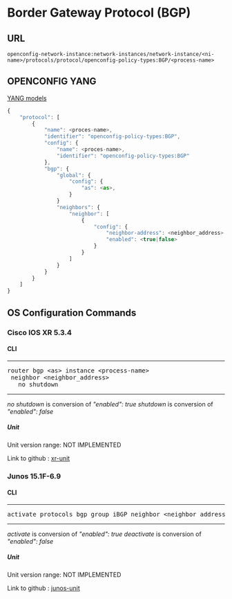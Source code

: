 # Border Gateway Protocol (BGP)

## URL

```
openconfig-network-instance:network-instances/network-instance/<ni-name>/protocols/protocol/openconfig-policy-types:BGP/<process-name>
```

## OPENCONFIG YANG

[YANG models](https://github.com/FRINXio/openconfig/tree/master/bgp/src/main/yang)

```javascript
{
    "protocol": [
        {
            "name": <proces-name>,
            "identifier": "openconfig-policy-types:BGP",
            "config": {
                "name": <proces-name>,
                "identifier": "openconfig-policy-types:BGP"
            },
            "bgp": {
                "global": {
                    "config": {
                        "as": <as>,
                    }
                }
                "neighbors": {
                    "neighbor": [
                        {
                            "config": {
                                "neighbor-address": <neighbor_address>
                                "enabled": <true|false>
                            }
                        }
                    ]
                }
            }
        }
    ]
}
```


## OS Configuration Commands

### Cisco IOS XR 5.3.4

#### CLI

---
<pre>
router bgp &lt;as&gt; instance &lt;process-name&gt;
 neighbor &lt;neighbor_address&gt;
   no shutdown
</pre>
---

*no shutdown* is conversion of *"enabled": true*
*shutdown* is conversion of *"enabled": false*

##### Unit

Unit version range: NOT IMPLEMENTED

Link to github : [xr-unit]()

### Junos 15.1F-6.9

#### CLI

---
<pre>
activate protocols bgp group iBGP neighbor &lt;neighbor_address&gt;
</pre>
---

*activate* is conversion of *"enabled": true*
*deactivate* is conversion of *"enabled": false*

##### Unit

Unit version range: NOT IMPLEMENTED

Link to github : [junos-unit]()
